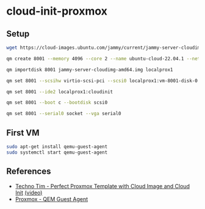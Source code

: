 # cloud-init-proxmox

## Setup

```bash
wget https://cloud-images.ubuntu.com/jammy/current/jammy-server-cloudimg-amd64.img
```

```bash
qm create 8001 --memory 4096 --core 2 --name ubuntu-cloud-22.04.1 --net0 virtio,bridge=vmbr0
```

```bash
qm importdisk 8001 jammy-server-cloudimg-amd64.img localprox1
```

```bash
qm set 8001 --scsihw virtio-scsi-pci --scsi0 localprox1:vm-8001-disk-0
```

```bash
qm set 8001 --ide2 localprox1:cloudinit
```

```bash
qm set 8001 --boot c --bootdisk scsi0
```

```bash
qm set 8001 --serial0 socket --vga serial0
```

## First VM

```bash
sudo apt-get install qemu-guest-agent
sudo systemctl start qemu-guest-agent
```

## References

- [Techno Tim - Perfect Proxmox Template with Cloud Image and Cloud Init](https://docs.technotim.live/posts/cloud-init-cloud-image/) [(video)](https://www.youtube.com/watch?v=shiIi38cJe4)
- [Proxmox - QEM Guest Agent](https://pve.proxmox.com/wiki/Qemu-guest-agent)